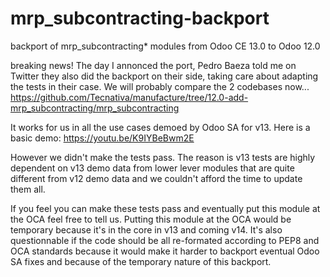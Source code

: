 # mrp_subcontracting-backport
backport of mrp_subcontracting* modules from Odoo CE 13.0 to Odoo 12.0

breaking news! The day I annonced the port, Pedro Baeza told me on Twitter they also did the backport on their side, taking care about adapting the tests in their case. We will probably compare the 2 codebases now...
https://github.com/Tecnativa/manufacture/tree/12.0-add-mrp_subcontracting/mrp_subcontracting

It works for us in all the use cases demoed by Odoo SA for v13.
Here is a basic demo: https://youtu.be/K9IYBeBwm2E

However we didn't make the tests pass. The reason is v13 tests are highly dependent on v13 demo data from lower lever modules that are quite different
from v12 demo data and we couldn't afford the time to update them all.

If you feel you can make these tests pass and eventually put this module at the OCA feel free to tell us.
Putting this module at the OCA would be temporary because it's in the core in v13 and coming v14. It's also
questionnable if the code should be all re-formated according to PEP8 and OCA standards because it would make it harder
to backport eventual Odoo SA fixes and because of the temporary nature of this backport.


